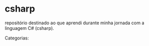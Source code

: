 # csharp
repositório destinado ao que aprendi durante minha jornada com a linguagem C# (csharp).

Categorias:

